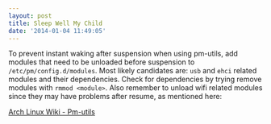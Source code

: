 ```yaml
---
layout: post
title: Sleep Well My Child
date: '2014-01-04 11:49:05'
---
```


To prevent instant waking after suspension when using pm-utils, add modules that need to be unloaded before suspension to `/etc/pm/config.d/modules`. Most likely candidates are: `usb` and `ehci` related modules and their dependencies. Check for dependencies by trying remove modules with `rmmod <module>`. Also remember to unload wifi related modules since they may have problems after resume, as mentioned here:

[Arch Linux Wiki - Pm-utils](https://wiki.archlinux.org/index.php/Pm-utils#Standby.2Fsuspend_to_RAM)

